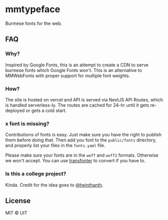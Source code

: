 # mmtypeface

Burmese fonts for the web.

## FAQ

### Why?

Inspired by Google Fonts, this is an attempt to create a CDN to serve burmese fonts which Google Fonts won't. This is an alternative to MMWebFonts with proper support for multiple font weights.

### How?

The site is hosted on vercel and API is served via NextJS API Routes, which is handled serverless-ly. The routes are cached for 24-hr until it gets re-deployed or gets a cold start.

### x font is missing?

Contributions of fonts is easy. Just make sure you have the right to publish them before doing that. Then add you font to the `public/fonts` directory, and properly list your files in the `fonts.yaml` file.

Please make sure your fonts are in the `woff` and `woff2` formats. Otherwise we won't accept. You can use [transfonter](https://transfonter.org) to convert if you have to.

### Is this a college project?

Kinda. Credit for the idea goes to [@heinthanth](https://github.com/heinthanth).

## License

MIT © UIT
